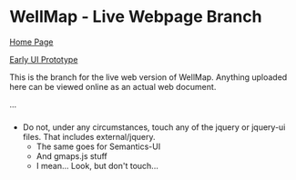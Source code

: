 WellMap - Live Webpage Branch
=======

[Home Page](tconx.github.io/WellMap/)

[Early UI Prototype](http://tconx.github.io/WellMap/ui_proto.html)

This is the branch for the live web version of WellMap.  Anything uploaded here can be viewed online as an actual web document.

...

### <style color="##ff0000">DO NOT</style>

* Do not, under any circumstances, touch any of the jquery or jquery-ui files.  That includes external/jquery.
  * The same goes for Semantics-UI
  * And gmaps.js stuff
  * I mean...  Look, but don't touch...
